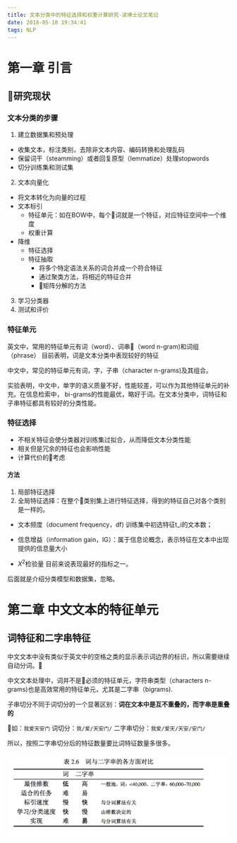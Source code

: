 ```yaml
---
title: 文本分类中的特征选择和权重计算研究-读博士论文笔记
date: 2018-05-10 19:34:41
tags: NLP
---
```

# 第一章 引言

## 研究现状

### 文本分类的步骤
1. 建立数据集和预处理
* 收集文本，标注类别，去除非文本内容、编码转换和处理乱码
* 保留词干（steamming）或者回复原型（lemmatize）处理stopwords
* 切分训练集和测试集
<!-- more -->
2. 文本向量化
* 将文本转化为向量的过程
* 文本标引
    * 特征单元：如在BOW中，每个词就是一个特征，对应特征空间中一个维度
    * 权重计算
* 降维
    * 特征选择
    * 特征抽取
        * 将多个特定语法关系的词合并成一个符合特征
        * 通过聚类方法，将相近的特征合并
        * 矩阵分解的方法

3. 学习分类器
4. 测试和评价

### 特征单元
英文中，常用的特征单元有词（word）、词串（word n-gram)和词组（phrase）
目前表明，词是文本分类中表现较好的特征

中文中，常见的特征单元有词，字，子串（character n-grams)及其组合。

实验表明，中文中，单字的语义质量不好，性能较差，可以作为其他特征单元的补充。在信息检索中，
bi-grams的性能最优，略好于词。在文本分类中，词特征和子串特征都具有较好的分类性能。

### 特征选择
* 不相关特征会使分类器对训练集过拟合，从而降低文本分类性能
* 相关但是冗余的特征也会影响性能
* 计算代价的考虑

#### 方法
1. 局部特征选择
2. 全局特征选择：在整个类别集上进行特征选择，得到的特征自己对各个类别是一样的。

* 文本频度（document frequency，df)
训练集中初选特征t_i的文本数；

* 信息增益（information gain，IG）：属于信息论概念，表示特征在文本中出现提供的信息量大小
* $X^2$检验量
目前来说表现最好的指标之一。

后面就是介绍分类模型和数据集，忽略。

# 第二章 中文文本的特征单元
## 词特征和二字串特征
中文文本中没有类似于英文中的空格之类的显示表示词边界的标识，所以需要继续自动分词。

中文文本处理中，词并不是必须的特征单元，字符串类型（characters n-grams)也是高效常用的特征单元，尤其是二字串（bigrams).

子串切分不同于词切分的一个显著区别：**词在文本中是互不重叠的，而字串是重叠的**

如：`我爱天安门` 
词切分：`我/爱/天安门/`
二字串切分：`我爱/爱天/天安/安门/`

所以，按照二字串切分后的特征数量要比词特征数量多很多。

![](https://raw.githubusercontent.com/gjwei/images/master/20180511000702.png)

